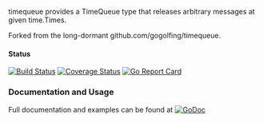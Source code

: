 timequeue provides a TimeQueue type that releases arbitrary messages at given
time.Times.

Forked from the long-dormant github.com/gogolfing/timequeue.

#### Status
[![Build Status](https://travis-ci.org/aqua/timequeue.svg?branch=master)](https://travis-ci.org/aqua/timequeue)
[![Coverage Status](https://coveralls.io/repos/github/aqua/timequeue/badge.svg?branch=master)](https://coveralls.io/github/aqua/timequeue?branch=master)
[![Go Report Card](https://goreportcard.com/badge/github.com/aqua/timequeue)](https://goreportcard.com/report/github.com/aqua/timequeue)

### Documentation and Usage
Full documentation and examples can be found at [![GoDoc](https://godoc.org/github.com/aqua/timequeue?status.svg)](https://godoc.org/github.com/aqua/timequeue)
